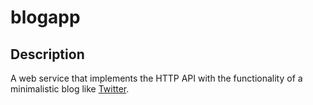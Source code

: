 # blogapp

## Description

A web service that implements the HTTP API with the functionality of a minimalistic blog like [Twitter](https://twitter.com/Twitter).

